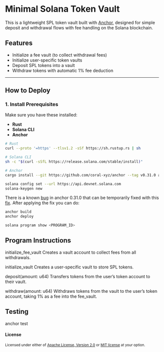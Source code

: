 # Minimal Solana Token Vault

This is a lightweight SPL token vault built with [Anchor](https://www.anchor-lang.com/), designed for simple deposit and withdrawal flows with fee handling on the Solana blockchain.

## Features

- Initialize a fee vault (to collect withdrawal fees)
- Initialize user-specific token vaults
- Deposit SPL tokens into a vault
- Withdraw tokens with automatic 1% fee deduction

---

## How to Deploy

### 1. Install Prerequisites

Make sure you have these installed:

- **Rust**
- **Solana CLI**
- **Anchor**

```bash
# Rust
curl --proto '=https' --tlsv1.2 -sSf https://sh.rustup.rs | sh

# Solana CLI
sh -c "$(curl -sSfL https://release.solana.com/stable/install)"

# Anchor
cargo install --git https://github.com/coral-xyz/anchor --tag v0.31.0 anchor-cli --locked

solana config set --url https://api.devnet.solana.com
solana-keygen new

```

There is a known [bug](https://github.com/solana-foundation/anchor/pull/3663#issuecomment-2810222442) in anchor 0.31.0 that can be temporarily fixed with
this [fix](https://github.com/solana-foundation/anchor/pull/3663#issuecomment-2810358025).
After applying the fix you can do:


```bash
anchor build
anchor deploy

solana program show <PROGRAM_ID>
```

## Program Instructions
initialize_fee_vault
Creates a vault account to collect fees from all withdrawals.

initialize_vault
Creates a user-specific vault to store SPL tokens.

deposit(amount: u64)
Transfers tokens from the user’s token account to their vault.

withdraw(amount: u64)
Withdraws tokens from the vault to the user’s token account, taking 1% as a fee into the fee_vault.

## Testing
anchor test

#### License

<sup>
Licensed under either of <a href="LICENSE-APACHE">Apache License, Version
2.0</a> or <a href="LICENSE-MIT">MIT license</a> at your option.
</sup